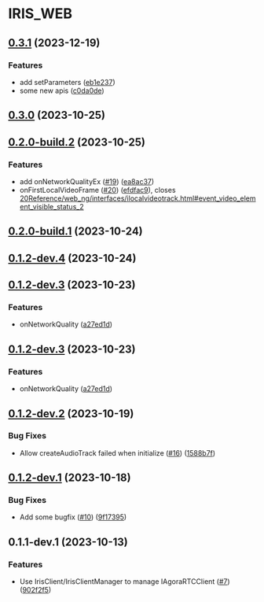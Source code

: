 # IRIS_WEB

## [0.3.1](https://github.com/AgoraIO-Extensions/iris_web/compare/v0.3.0...v0.3.1) (2023-12-19)


### Features

* add setParameters ([eb1e237](https://github.com/AgoraIO-Extensions/iris_web/commit/eb1e23751a1a14355ba2f28336e409b6d3d5864c))
* some new apis ([c0da0de](https://github.com/AgoraIO-Extensions/iris_web/commit/c0da0debabef85e87809873902174fa877ca0a6c))

## [0.3.0](https://github.com/AgoraIO-Extensions/iris_web/compare/v0.2.0-build.2...v0.3.0) (2023-10-25)

## [0.2.0-build.2](https://github.com/AgoraIO-Extensions/iris_web/compare/v0.1.2-dev.2...v0.2.0-build.2) (2023-10-25)


### Features

* add onNetworkQualityEx ([#19](https://github.com/AgoraIO-Extensions/iris_web/issues/19)) ([ea8ac37](https://github.com/AgoraIO-Extensions/iris_web/commit/ea8ac37aabac0f1af75772eed834c8e935b1db06))
* onFirstLocalVideoFrame ([#20](https://github.com/AgoraIO-Extensions/iris_web/issues/20)) ([efdfac9](https://github.com/AgoraIO-Extensions/iris_web/commit/efdfac9dcdccc411f07b9219a24813fb2375b139)), closes [20Reference/web_ng/interfaces/ilocalvideotrack.html#event_video_element_visible_status_2](https://github.com/20Reference/web_ng/interfaces/ilocalvideotrack.html/issues/event_video_element_visible_status_2)

## [0.2.0-build.1](https://github.com/AgoraIO-Extensions/iris_web/compare/v0.1.2-dev.2...v0.2.0-build.1) (2023-10-24)

## [0.1.2-dev.4](https://github.com/AgoraIO-Extensions/iris_web/compare/v0.1.2-dev.3...v0.1.2-dev.4) (2023-10-24)

## [0.1.2-dev.3](https://github.com/AgoraIO-Extensions/iris_web/compare/v0.1.2-dev.2...v0.1.2-dev.3) (2023-10-23)


### Features

* onNetworkQuality ([a27ed1d](https://github.com/AgoraIO-Extensions/iris_web/commit/a27ed1d61a0745f517a32d8c0f1572122947117a))

## [0.1.2-dev.3](https://github.com/AgoraIO-Extensions/iris_web/compare/v0.1.2-dev.2...v0.1.2-dev.3) (2023-10-23)


### Features

* onNetworkQuality ([a27ed1d](https://github.com/AgoraIO-Extensions/iris_web/commit/a27ed1d61a0745f517a32d8c0f1572122947117a))

## [0.1.2-dev.2](https://github.com/AgoraIO-Extensions/iris_web/compare/v0.1.2-dev.1...v0.1.2-dev.2) (2023-10-19)


### Bug Fixes

* Allow createAudioTrack failed when initialize ([#16](https://github.com/AgoraIO-Extensions/iris_web/issues/16)) ([1588b7f](https://github.com/AgoraIO-Extensions/iris_web/commit/1588b7f0e4591f89d90e128796b45b6080a240c5))

## [0.1.2-dev.1](https://github.com/AgoraIO-Extensions/iris_web/compare/v0.1.1-dev.1...v0.1.2-dev.1) (2023-10-18)


### Bug Fixes

* Add some bugfix ([#10](https://github.com/AgoraIO-Extensions/iris_web/issues/10)) ([9f17395](https://github.com/AgoraIO-Extensions/iris_web/commit/9f17395c6030e38d1da76c7d6c23405b40f9e1a6))

## 0.1.1-dev.1 (2023-10-13)


### Features

* Use IrisClient/IrisClientManager to manage IAgoraRTCClient  ([#7](https://github.com/AgoraIO-Extensions/iris_web/issues/7)) ([902f2f5](https://github.com/AgoraIO-Extensions/iris_web/commit/902f2f536604ba59a3a3db0e6b75fa62b801d037))